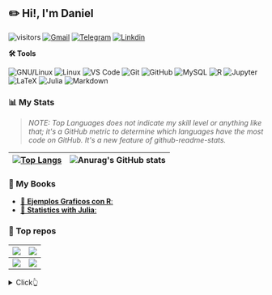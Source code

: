 ## ✏️ **Hi!, I'm Daniel**
![visitors](https://visitor-badge.glitch.me/badge?page_id=daniel-rojsanch.daniel-rojsanch&left_color=yellow&right_color=blue) 
[![Gmail](https://img.shields.io/badge/drojass003@gmail.com-black?style=flat-square&logo=gmail)]() 
[![Telegram](https://img.shields.io/badge/-@daniel__rojsanch-blue?style=flat-square&logo=telegram&logoColor=white)](https://t.me/daniel_rojsanch) 
[![Linkdin](https://img.shields.io/badge/Linkedin-blue?style=flat-square&logo=linkedin)](https://www.linkedin.com/in/daniel-rojsanch/)

**🛠️ Tools**  
  
![GNU/Linux](https://img.shields.io/badge/Linux-FCC624?style=flat-square&logo=linux&logoColor=black) 
![Linux](https://img.shields.io/badge/Manjaro-45B39D?style=flat-square&logo=manjaro&logoColor=000b41) 
![VS Code](https://img.shields.io/badge/-VS%20Code-2E86C1?style=flat-square&logo=visual-studio-code) 
![Git](https://img.shields.io/badge/-Git-181717?style=flat-square&logo=git) 
![GitHub](https://img.shields.io/badge/-GitHub-181717?style=flat-square&logo=github) 
![MySQL](https://img.shields.io/badge/-MySQL-D5D8DC?style=flat-square&logo=mysql) 
![R](https://img.shields.io/badge/R-2E86C1?style=flat-square&logo=R)
![Jupyter](https://img.shields.io/badge/jupyter%20Lab-D35400?style=flat-square&logo=jupyter&logoColor=white) 
![LaTeX](https://img.shields.io/badge/LaTeX-28B463?style=flat-square&logo=LaTeX) 
![Julia](https://img.shields.io/badge/Julia-E8EAF6?style=flat-square&logo=Julia&logoColor=28B463) 
![Markdown](https://img.shields.io/badge/Markdown-black?style=flat-square&logo=Markdown)


### :bar_chart: My Stats

> *NOTE: Top Languages does not indicate my skill level or anything like that; it's a GitHub metric to determine which languages have the most code on GitHub. It's a new feature of github-readme-stats.*

| [![Top Langs](https://github-readme-stats-goku.vercel.app/api/top-langs/?username=daniel-rojsanch&layout=compact&theme=codeSTACKr&hide=jupyter%20notebook,html,css)](https://github.com/anuraghazra/github-readme-stats) | ![Anurag's GitHub stats](https://github-readme-stats-goku.vercel.app/api?username=daniel-rojsanch&show_icons=true&theme=aura) |
|-----|-----|
<!--[](./profile-3d-contrib/profile-season-animate.svg)-->

### 📙 My Books

- [🐯 **Ejemplos Graficos con R**: ](https://daniel-rojsanch.github.io/50-Ejemplos-Graficos-con-R/intro.html)
- [🐧 **Statistics with Julia**: ](https://daniel-rojsanch.github.io/Statistics-with-Julia/intro.html)



### 🚀 Top repos
| [![](https://github-readme-stats-goku.vercel.app/api/pin/?username=daniel-rojsanch&repo=my-shinyApps&theme=codeSTACKr&show_icons=true&show_owner=true)](https://github.com/daniel-rojsanch/my-shinyApps) | [![](https://github-readme-stats-goku.vercel.app/api/pin/?username=daniel-rojsanch&repo=Statistics-with-R&theme=codeSTACKr&show_icons=true&show_owner=true)](https://github.com/daniel-rojsanch/Statistics-with-R) |
|---------|--------|
| [![](https://github-readme-stats-goku.vercel.app/api/pin/?username=daniel-rojsanch&repo=XfceConf&theme=codeSTACKr&show_icons=true&show_owner=true)](https://github.com/daniel-rojsanch/XfceConf) | [![](https://github-readme-stats-goku.vercel.app/api/pin/?username=daniel-rojsanch&repo=Gallery-R&theme=codeSTACKr&show_icons=true&show_owner=true)](https://github.com/daniel-rojsanch/GraficosR) |


<details>
  <summary>Click👆</summary>
  <pre>
  🤷‍♂️
  </pre>
</details>
